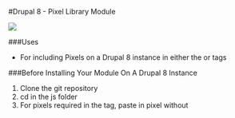 #Drupal 8 - Pixel Library Module

![](http://fc07.deviantart.net/fs70/f/2013/027/7/4/the_dinosaur_that_nommed____by_kelenkenwithfangs-d5syc2v.gif)

###Uses
- For including Pixels on a Drupal 8 instance in either the <head></head> or <body></body> tags

###Before Installing Your Module On A Drupal 8 Instance
1. Clone the git repository
2. cd in the js folder
3. For pixels required in the <head> tag, paste in pixel without <script> tags to the pixel_header.js file
4. For pixels required in the <body> tag, paste in pixel without <script> tags to the pixel_body.js file
5. Copy pixel_library directory into your modules/custom directory
6. Install the module
7. You should be able to inspect the pages and see the pixel in the body or head!

#######Coming soon
⋅⋅* Composer command for installation
